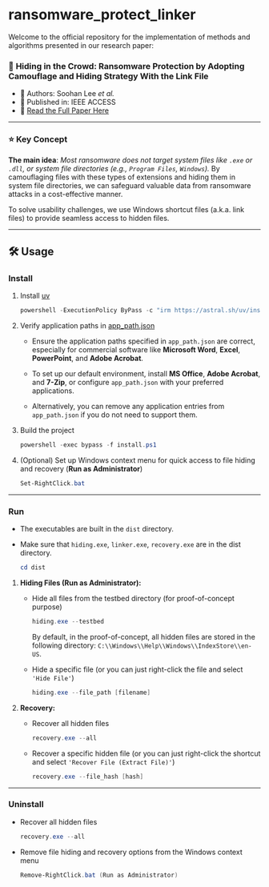 # ransomware_protect_linker
Welcome to the official repository for the implementation of methods and algorithms presented in our research paper:

### 📄 **Hiding in the Crowd: Ransomware Protection by Adopting Camouflage and Hiding Strategy With the Link File**

- 📌 Authors: Soohan Lee _et al._   
- 📌 Published in: IEEE ACCESS  
- 🔗 [Read the Full Paper Here](https://doi.org/10.1109/ACCESS.2023.3309879)

---

### **⭐ Key Concept**

**The main idea**: _Most ransomware does not target system files like `.exe` or `.dll`, or system file directories (e.g., `Program Files`, `Windows`)._ By camouflaging files with these types of extensions and hiding them in system file directories, we can safeguard valuable data from ransomware attacks in a cost-effective manner.

To solve usability challenges, we use Windows shortcut files (a.k.a. link files) to provide seamless access to hidden files.

---

## 🛠️ Usage

### Install
1. Install [uv](https://docs.astral.sh/uv/getting-started/installation/)

    ```powershell
    powershell -ExecutionPolicy ByPass -c "irm https://astral.sh/uv/install.ps1 | iex"
    ```

2. Verify application paths in [app_path.json](./db/app_path.json)

    - Ensure the application paths specified in `app_path.json` are correct, especially for commercial software like **Microsoft Word**, **Excel**, **PowerPoint**, and **Adobe Acrobat**.

    - To set up our default environment, install **MS Office**, **Adobe Acrobat**, and **7-Zip**, or configure `app_path.json` with your preferred applications.

    - Alternatively, you can remove any application entries from `app_path.json` if you do not need to support them.

3. Build the project

    ```powershell
    powershell -exec bypass -f install.ps1
    ```

4. (Optional) Set up Windows context menu for quick access to file hiding and recovery (**Run as Administrator**)

    ```powershell
    Set-RightClick.bat
    ```

---

### Run

- The executables are built in the `dist` directory.

- Make sure that `hiding.exe`, `linker.exe`, `recovery.exe` are in the dist directory.

    ```powershell
    cd dist
    ```

1. **Hiding Files  (Run as Administrator):**

    - Hide all files from the testbed directory (for proof-of-concept purpose)

        ```powershell
        hiding.exe --testbed
        ```

        By default, in the proof-of-concept, all hidden files are stored in the following directory: `C:\\Windows\\Help\\Windows\\IndexStore\\en-US`.


    - Hide a specific file (or you can just right-click the file and select `'Hide File'`) 

        ```powershell
        hiding.exe --file_path [filename]
        ```

2. **Recovery:**

    - Recover all hidden files

        ```powershell
        recovery.exe --all
        ```

    - Recover a specific hidden file (or you can just right-click the shortcut and select `'Recover File (Extract File)'`)

        ```powershell
        recovery.exe --file_hash [hash]
        ```

---

### Uninstall 

- Recover all hidden files

    ```powershell
    recovery.exe --all
    ```

- Remove file hiding and recovery options from the Windows context menu

    ```powershell
    Remove-RightClick.bat (Run as Administrator)
    ```
